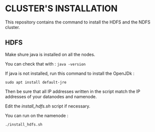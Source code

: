 # CLUSTER'S INSTALLATION
This repository contains the command to install the HDFS and the NDFS cluster.

## HDFS 

Make shure java is installed on all the nodes. 

You can check that with : `java -version`

If java is not installed, run this command to install the OpenJDk :
```
sudo apt install default-jre
```

Then be sure that all IP addresses written in the script match the IP addresses of your datanodes and namenode.

Edit the *install_hdfs.sh* script if necessary.

You can run on the namenode : 
```
./install_hdfs.sh
```